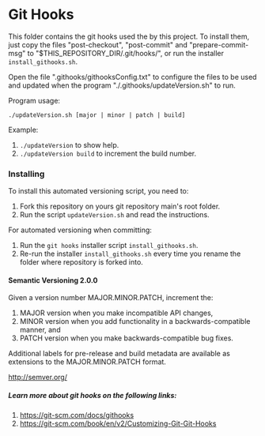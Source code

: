 # Git Hooks

This folder contains the git hooks used the by this project. 
To install them, just copy the files "post-checkout", "post-commit"
and "prepare-commit-msg" to "$THIS_REPOSITORY_DIR/.git/hooks/", 
or run the installer `install_githooks.sh`.


Open the file ".githooks/githooksConfig.txt" to configure the files to be
used and updated when the program "./.githooks/updateVersion.sh" to run.


Program usage: 
```
./updateVersion.sh [major | minor | patch | build]
```
Example:

1. `./updateVersion` to show help.
1. `./updateVersion build` to increment the build number.


### Installing

To install this automated versioning script, you need to:

1. Fork this repository on yours git repository main's root folder.
1. Run the script `updateVersion.sh` and read the instructions.

For automated versioning when committing:

1. Run the `git hooks` installer script `install_githooks.sh`.
1. Re-run the installer `install_githooks.sh` every time you rename the folder where repository
is forked into.



#### Semantic Versioning 2.0.0

Given a version number MAJOR.MINOR.PATCH, increment the:

1. MAJOR version when you make incompatible API changes,
1. MINOR version when you add functionality in a backwards-compatible manner, and
1. PATCH version when you make backwards-compatible bug fixes.

Additional labels for pre-release and build metadata are available as extensions to the
MAJOR.MINOR.PATCH format.

http://semver.org/



##### Learn more about git hooks on the following links:

1. https://git-scm.com/docs/githooks
2. https://git-scm.com/book/en/v2/Customizing-Git-Git-Hooks




